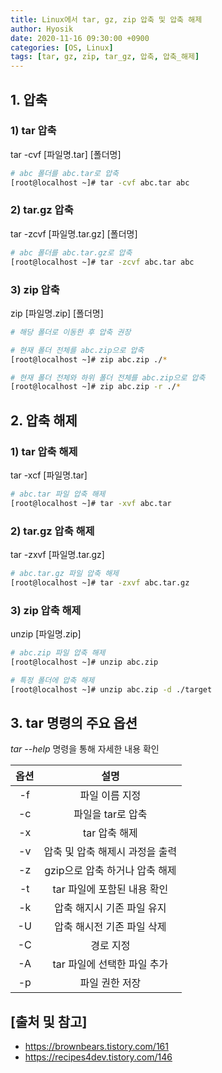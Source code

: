 ```yaml
--- 
title: Linux에서 tar, gz, zip 압축 및 압축 해제
author: Hyosik
date: 2020-11-16 09:30:00 +0900
categories: [OS, Linux]
tags: [tar, gz, zip, tar_gz, 압축, 압축_해제]
---
```


## 1. 압축

### 1) tar 압축
tar -cvf [파일명.tar] [폴더명]

```bash
# abc 폴더를 abc.tar로 압축
[root@localhost ~]# tar -cvf abc.tar abc
```

### 2) tar.gz 압축
tar -zcvf [파일명.tar.gz] [폴더명]

```bash
# abc 폴더를 abc.tar.gz로 압축
[root@localhost ~]# tar -zcvf abc.tar abc
```

### 3) zip 압축
zip [파일명.zip] [폴더명]

```bash
# 해당 폴더로 이동한 후 압축 권장

# 현재 폴더 전체를 abc.zip으로 압축
[root@localhost ~]# zip abc.zip ./*

# 현재 폴더 전체와 하위 폴더 전체를 abc.zip으로 압축
[root@localhost ~]# zip abc.zip -r ./*
```

## 2. 압축 해제

### 1) tar 압축 해제
tar -xcf [파일명.tar]

```bash
# abc.tar 파일 압축 해제
[root@localhost ~]# tar -xvf abc.tar
```

### 2) tar.gz 압축 해제
tar -zxvf [파일명.tar.gz]

```bash
# abc.tar.gz 파일 압축 해제
[root@localhost ~]# tar -zxvf abc.tar.gz
```

### 3) zip 압축 해제
unzip [파일명.zip]

```bash
# abc.zip 파일 압축 해제
[root@localhost ~]# unzip abc.zip

# 특정 폴더에 압축 해제
[root@localhost ~]# unzip abc.zip -d ./target
```

## 3. tar 명령의 주요 옵션
*tar --help* 명령을 통해 자세한 내용 확인

| 옵션 | 설명 |
|:---:|:---:|
| -f | 파일 이름 지정 |
| -c | 파일을 tar로 압축 |
| -x | tar 압축 해제 |
| -v | 압축 및 압축 해제시 과정을 출력 |
| -z | gzip으로 압축 하거나 압축 해제 |
| -t | tar 파일에 포함된 내용 확인 |
| -k | 압축 해지시 기존 파일 유지 |
| -U | 압축 해시전 기존 파일 삭제 |
| -C | 경로 지정 |
| -A | tar 파일에 선택한 파일 추가 |
| -p | 파일 권한 저장 |

## [출처 및 참고]
* <https://brownbears.tistory.com/161>
* <https://recipes4dev.tistory.com/146>
